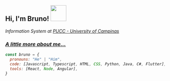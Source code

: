 <h2> Hi, I'm Bruno! <img src="https://media.giphy.com/media/KcWdO5QnBY8vu5odJO/giphy.gif" width="50"></h2>

<p><em>Information System at <a href="https://www.puc-campinas.edu.br">PUCC - University of Campinas

### A little more about me...  
```javascript
const bruno = {
  pronouns: "He" | "Him",
  code: [Javascript, Typescript, HTML, CSS, Python, Java, C#, Flutter],
  tools: [React, Node, Angular],
}
```
